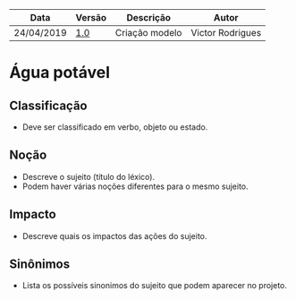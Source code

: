 | Data | Versão | Descrição | Autor |
|---|---|---|---|
| 24/04/2019 | [1.0]() | Criação modelo  | Victor Rodrigues |

# Água potável

## Classificação

- Deve ser classificado em verbo, objeto ou estado.

## Noção

- Descreve o sujeito (título do léxico).
- Podem haver várias noções diferentes para o mesmo sujeito.

## Impacto

- Descreve quais os impactos das ações do sujeito.

## Sinônimos

- Lista os possíveis sinonimos do sujeito que podem aparecer no projeto.